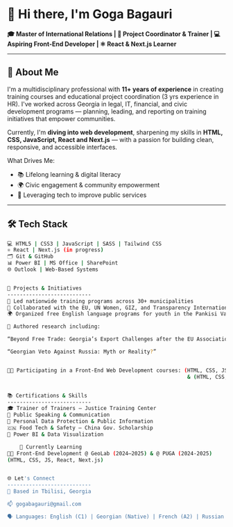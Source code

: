 # 👋 Hi there, I'm Goga Bagauri

**🎓 Master of International Relations | 💼 Project Coordinator & Trainer  | 
💻 Aspiring Front-End Developer | ⚛️ React & Next.js Learner**

---

## 🧠 About Me

I'm a multidisciplinary professional with **11+ years of experience** in creating training courses and educational project coordination (3 yrs experience in HR). I've worked across Georgia in legal, IT, financial, and civic development programs — planning, leading, and reporting on training initiatives that empower communities.

Currently, I'm **diving into web development**, sharpening my skills in **HTML, CSS, JavaScript, React and Next.js** — with a passion for building clean, responsive, and accessible interfaces.

What Drives Me:
- 📚 Lifelong learning & digital literacy
- 🌍 Civic engagement & community empowerment
- 🧩 Leveraging tech to improve public services

---

## 🛠️ Tech Stack

```bash
💻 HTML5 | CSS3 | JavaScript | SASS | Tailwind CSS
⚛️ React | Next.js (in progress)
🗂️ Git & GitHub
📊 Power BI | MS Office | SharePoint
🌐 Outlook | Web-Based Systems


🚀 Projects & Initiatives
---------------------------
🏫 Led nationwide training programs across 30+ municipalities
🤝 Collaborated with the EU, UN Women, GIZ, and Transparency International
🌍 Organized free English language programs for youth in the Pankisi Valley to support integration and equal opportunity

📝 Authored research including:

“Beyond Free Trade: Georgia’s Export Challenges after the EU Association Agreement”

“Georgian Veto Against Russia: Myth or Reality?”


🧑‍💻 Participating in a Front-End Web Development courses: (HTML, CSS, JS/React, Next.js) @ GeoLab (2024–2025)
                                                          & (HTML, CSS, JS/React, Next.js) @ PUGA (2024-2025)


📚 Certifications & Skills
---------------------------
🎓 Trainer of Trainers – Justice Training Center
💬 Public Speaking & Communication
🔐 Personal Data Protection & Public Information
🇨🇳 Food Tech & Safety – China Gov. Scholarship
🧮 Power BI & Data Visualization

    🌱 Currently Learning
🧑‍💻 Front-End Development @ GeoLab (2024–2025) & @ PUGA (2024-2025)
(HTML, CSS, JS, React, Next.js)


🌐 Let's Connect
---------------------------
📍 Based in Tbilisi, Georgia

📫 gogabagauri@gmail.com

🗣️ Languages: English (C1) | Georgian (Native) | French (A2) | Russian (Basic)
